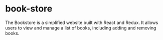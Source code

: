 # book-store
The Bookstore is a simplified website built with React and Redux. It allows users to view and manage a list of books, including adding and removing books.
